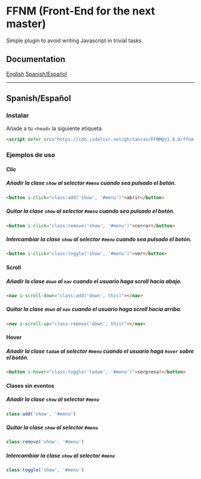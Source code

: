 # FFNM (Front-End for the next master)

Simple plugin to avoid writing Javascript in trivial tasks.

## Documentation

[English](#user-content-english)
[Spanish/Español](#user-content-spanishespañol)

---

## Spanish/Español

### Instalar

Añade a tu `<head>` la siguiente etiqueta.

```html
<script defer src="https://cdn.jsdelivr.net/gh/tanrax/FFNM@v1.0.0/ffnm.min.js"></script>
```

### Ejemplos de uso

#### Clic

##### Añadir la clase `show` al selector `#menu` cuando sea pulsado el botón.

```html
<button i-click="class:add('show', '#menu')">abrir</button>
```

##### Quitar la clase `show` al selector `#menu` cuando sea pulsado el botón.

```html
<button i-click="class:remove('show', '#menu')">cerrar</button>
```

##### Intercambiar la clase `show` al selector `#menu` cuando sea pulsado el botón.

```html
<button i-click="class:toggle('show', '#menu')">ver</button>
```
#### Scroll

##### Añadir la clase `down` al `nav` cuando el usuario haga scroll hacia abajo.

```html
<nav i-scroll-down="class:add('down', this)"></nav>
```

##### Quitar la clase `down` al `nav` cuando el usuario haga scroll hacia arriba.

```html
<nav i-scroll-up="class:remove('down', this)"></nav>
```

#### Hover

##### Añadir la clase `tadam` al selector `#menu` cuando el usuario haga `hover` sobre el botón.

```html
<button i-hover="class:toggle('tadam', '#menu')">sorpresa!</button>
```

#### Clases sin eventos

##### Añadir la clase `show` al selector `#menu`

```javascript
class:add('show', '#menu')
```

##### Quitar la clase `show` al selector `#menu`

```javascript
class:remove('show', '#menu')
```

##### Intercambiar la clase `show` al selector `#menu`

```javascript
class:toggle('show', '#menu')
```
